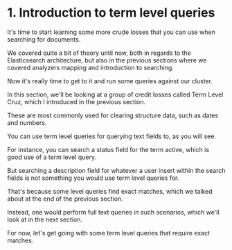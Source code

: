 # 1. Introduction to term level queries

It's time to start learning some more crude losses that you can use when searching for documents.

We covered quite a bit of theory until now, both in regards to the Elasticsearch architecture, but also in the previous sections where we covered analyzers mapping and introduction to searching.

Now it's really time to get to it and run some queries against our cluster.

In this section, we'll be looking at a group of credit losses called Term Level Cruz, which I introduced in the previous section.

These are most commonly used for clearing structure data, such as dates and numbers.

You can use term level queries for querying text fields to, as you will see.

For instance, you can search a status field for the term active, which is good use of a term level query.

But searching a description field for whatever a user insert within the search fields is not something you would use term level queries for.

That's because some level queries find exact matches, which we talked about at the end of the previous section.

Instead, one would perform full text queries in such scenarios, which we'll look at in the next section.

For now, let's get going with some term level queries that require exact matches.